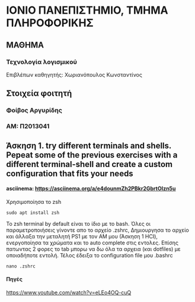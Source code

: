 # ΙΟΝΙΟ ΠΑΝΕΠΙΣΤΗΜΙΟ, ΤΜΗΜΑ ΠΛΗΡΟΦΟΡΙΚΗΣ 
## ΜΑΘΗΜΑ
### Τεχνολογία λογισμικού 
Επιβλέπων καθηγητής: Χωριανόπουλος Κωνσταντίνος 

## Στοιχεία φοιτητή  
### Φοίβος Αργυρίδης
### ΑΜ: Π2013041

## Άσκηση 1. try different terminals and shells. Ρepeat some of the previous exercises with a different terminal-shell and create a custom configuration that fits your needs
#### asciinema: https://asciinema.org/a/e4dounmZh2PBkr2GbrtOIzn5u
Χρησιμοποίησα το zsh

```
sudo apt install zsh
```

To zsh terminal by default είναι το ίδιο με το bash. Όλες οι παραμετροποιήσεις γίνοντε απο το αρχείο .zshrc, Δημιουργησα το αρχείο και άλλαξα την μεταλητή PS1 με τον ΑΜ μου (Άσκηση 1 HCI), ενεργοποίησα τα χρώματα και το auto complete στις εντολες. Επίσης πατωντας 2 φορες το tab μπορω να δω όλα τα αρχεια (και dotfiles) με οποιαδήποτε εντολή. Τέλος έδειξα το configuration file μου .bashrc

```
nano .zshrc
```

#### Πηγές
https://www.youtube.com/watch?v=eLEo4OQ-cuQ

